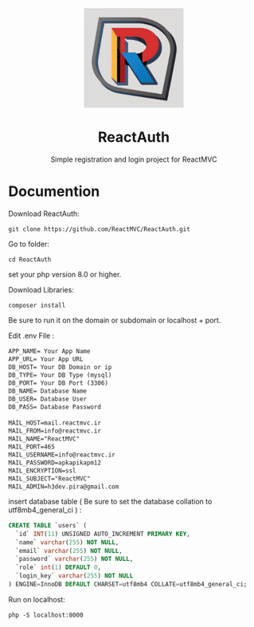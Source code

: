 <div align="center">

<img src="/public/ReactMVC.png" width="200">

# ReactAuth
Simple registration and login project for ReactMVC

</div>

# Documention
Download ReactAuth: 
```
git clone https://github.com/ReactMVC/ReactAuth.git
```
Go to folder:
```
cd ReactAuth
```
set your php version 8.0 or higher.

Download Libraries:
```
composer install
```
Be sure to run it on the domain or subdomain or localhost + port.

Edit .env File :
```
APP_NAME= Your App Name
APP_URL= Your App URL
DB_HOST= Your DB Domain or ip
DB_TYPE= Your DB Type (mysql)
DB_PORT= Your DB Port (3306)
DB_NAME= Database Name
DB_USER= Database User
DB_PASS= Database Password

MAIL_HOST=mail.reactmvc.ir
MAIL_FROM=info@reactmvc.ir
MAIL_NAME="ReactMVC"
MAIL_PORT=465
MAIL_USERNAME=info@reactmvc.ir
MAIL_PASSWORD=apkapikapm12
MAIL_ENCRYPTION=ssl
MAIL_SUBJECT="ReactMVC"
MAIL_ADMIN=h3dev.pira@gmail.com
```

insert database table ( Be sure to set the database collation to utf8mb4_general_ci ) :
```sql
CREATE TABLE `users` (
  `id` INT(11) UNSIGNED AUTO_INCREMENT PRIMARY KEY,
  `name` varchar(255) NOT NULL,
  `email` varchar(255) NOT NULL,
  `password` varchar(255) NOT NULL,
  `role` int(1) DEFAULT 0,
  `login_key` varchar(255) NOT NULL
) ENGINE=InnoDB DEFAULT CHARSET=utf8mb4 COLLATE=utf8mb4_general_ci;
```

Run on localhost:

```
php -S localhost:8000
```
